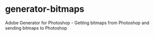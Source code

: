 generator-bitmaps
=================

Adobe Generator for Photoshop - Getting bitmaps from Photoshop and sending bitmaps to Photoshop
